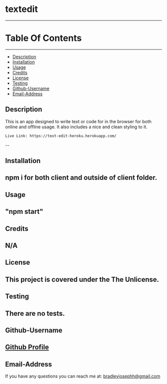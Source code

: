 # textedit
  ----------------------------------
  
  # Table Of Contents
  -------------------
  * [Description](#description)
  * [Installation](#installation)
  * [Usage](#usage)
  * [Credits](#credits)
  * [License](#license)
  * [Testing](#testing)
  * [Github-Username](#github-username)
  * [Email-Address](#email-address)
  
  ## Description
  This is an app designed to write text or code for in the browser for both online and offline usage. It also includes a nice and clean styling to it.

    Live Link: https://text-edit-heroku.herokuapp.com/




  --
  ## Installation
   npm i for both client and outside of client folder.
  --
  ## Usage
   "npm start"
  --
  ## Credits
   N/A
  --
  ## License
  This project is covered under the The Unlicense.
  --
  ## Testing
   There are no tests.
  --
  ## Github-Username
  [Github Profile](https://github.com/bradleyjosephh)
  --
  ## Email-Address
  If you have any questions you can reach me at:
   bradleyjosephh@gmail.com

